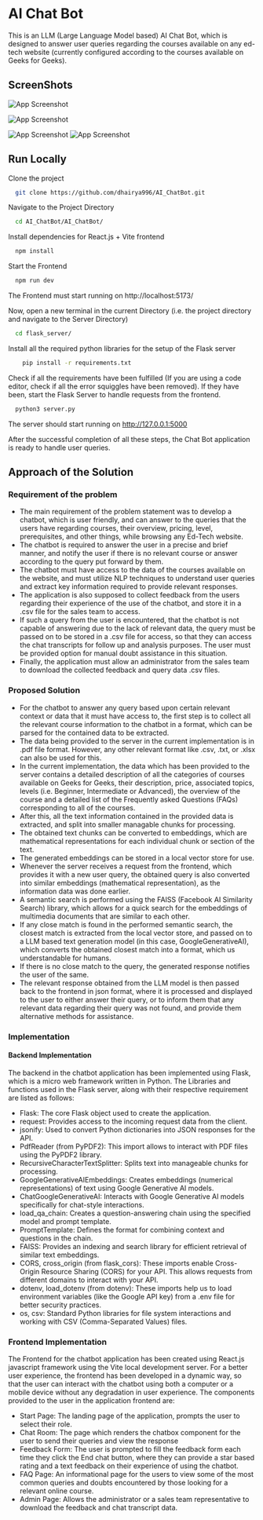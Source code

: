 
# AI Chat Bot

This is an LLM (Large Language Model based) AI Chat Bot, which is designed to answer user queries regarding the courses available on any ed-tech website (currently configured according to the courses available on Geeks for Geeks).

## ScreenShots

![App Screenshot](https://drive.google.com/uc?export=view&id=10fRm2u3E_IFWPee3rOMsjH5fEO1zSsZc)


![App Screenshot](https://drive.google.com/uc?export=view&id=1RNdW9l_FOwCNde0_enEs-aoKHf0WulNZ)

![App Screenshot](https://drive.google.com/uc?export=view&id=16jGtRtTGUSyC30Pfxip4EB0HOkAwnCwZ)        ![App Screenshot](https://drive.google.com/uc?export=view&id=176fkPeovAP_oJgp6ekbdZporencgfns5)


## Run Locally

Clone the project

```bash
  git clone https://github.com/dhairya996/AI_ChatBot.git
```

Navigate to the Project Directory

```bash
  cd AI_ChatBot/AI_ChatBot/
```

Install dependencies for React.js + Vite frontend

```bash
  npm install
```

Start the Frontend

```bash
  npm run dev
```
The Frontend must start running on http://localhost:5173/


Now, open a new terminal in the current Directory (i.e. the project directory and navigate to the Server Directory)

```bash
  cd flask_server/
```

Install all the required python libraries for the setup of the Flask server

```bash
    pip install -r requirements.txt
```

Check if all the requirements have been fulfilled (If you are using a code editor, check if all the error squiggles have been removed). If they have been, start the Flask Server to handle requests from the frontend.

```bash
  python3 server.py
```

The server should start running on http://127.0.0.1:5000

After the successful completion of all these steps, the Chat Bot application is ready to handle user queries.


## Approach of the Solution

### Requirement of the problem
* The main requirement of the problem statement was to develop a chatbot, which is user friendly, and can answer to the queries that the users have regarding courses, their overview, pricing, level, prerequisites, and other things, while browsing any Ed-Tech website.
* The chatbot is required to answer the user in a precise and brief manner, and notify the user if there is no relevant course or answer according to the query put forward by them.
* The chatbot must have access to the data of the courses available on the website, and must utilize NLP techniques to understand user queries and extract key information required to provide relevant responses.
* The application is also supposed to collect feedback from the users regarding their experience of the use of the chatbot, and store it in a .csv file for the sales team to access.
* If such a query from the user is encountered, that the chatbot is not capable of answering due to the lack of relevant data, the query must be passed on to be stored in a .csv file for access, so that they can access the chat transcripts for follow up and analysis purposes. The user must be provided option for manual doubt assistance in this situation.
* Finally, the application must allow an administrator from the sales team to download the collected feedback and query data .csv files.

### Proposed Solution
* For the chatbot to answer any query based upon certain relevant context or data that it must have access to, the first step is to collect all the relevant course information to the chatbot in a format, which can be parsed for the contained data to be extracted.
* The data being provided to the server in the current implementation is in .pdf file format. However, any other relevant format like .csv, .txt, or .xlsx can also be used for this.
* In the current implementation, the data which has been provided to the server contains a detailed description of all the categories of courses available on Geeks for Geeks, their description, price, associated topics, levels (i.e. Beginner, Intermediate or Advanced), the overview of the course and a detailed list of the Frequently asked Questions (FAQs) corresponding to all of the courses. 
* After this, all the text information contained in the provided data is extracted, and split into smaller managable chunks for processing.
* The obtained text chunks can be converted to embeddings, which are mathematical representations for each individual chunk or section of the text.
* The generated embeddings can be stored in a local vector store for use.
* Whenever the server receives a request from the frontend, which provides it with a new user query, the obtained query is also converted into similar embeddings (mathematical representation), as the information data was done earlier.
* A semantic search is performed using the FAISS (Facebook AI Similarity Search) library, which allows for a quick search for the embeddings of multimedia documents that are similar to each other.
* If any close match is found in the performed semantic search, the closest match is extracted from the local vector store, and passed on to a LLM based text generation model (in this case, GoogleGenerativeAI), which converts the obtained closest match into a format, which us understandable for humans.
* If there is no close match to the query, the generated response notifies the user of the same. 
* The relevant response obtained from the LLM model is then passed back to the frontend in json format, where it is processed and displayed to the user to either answer their query, or to inform them that any relevant data regarding their query was not found, and provide them alternative methods for assistance.

### Implementation

#### Backend Implementation

The backend in the chatbot application has been implemented using Flask, which is a micro web framework written in Python.
The Libraries and functions used in the Flask server, along with their respective requirement are listed as follows:

* Flask: The core Flask object used to create the application.
* request: Provides access to the incoming request data from the client.
* jsonify: Used to convert Python dictionaries into JSON responses for the API.
* PdfReader (from PyPDF2): This import allows to interact with PDF files using the PyPDF2 library.
* RecursiveCharacterTextSplitter: Splits text into manageable chunks for processing.
* GoogleGenerativeAIEmbeddings: Creates embeddings (numerical representations) of text using Google Generative AI models.
* ChatGoogleGenerativeAI: Interacts with Google Generative AI models specifically for chat-style interactions.
* load_qa_chain: Creates a question-answering chain using the specified model and prompt template.
* PromptTemplate: Defines the format for combining context and questions in the chain.
* FAISS: Provides an indexing and search library for efficient retrieval of similar text embeddings.
* CORS, cross_origin (from flask_cors): These imports enable Cross-Origin Resource Sharing (CORS) for your API. This allows requests from different domains to interact with your API.
* dotenv, load_dotenv (from dotenv): These imports help us to load environment variables (like the Google API key) from a .env file for better security practices.
* os, csv: Standard Python libraries for file system interactions and working with CSV (Comma-Separated Values) files.


### Frontend Implementation

The Frontend for the chatbot application has been created using React.js javascript framework using the Vite local development server.
For a better user experience, the frontend has been developed in a dynamic way, so that the user can interact with the chatbot using both a computer or a mobile device without any degradation in user experience.
The components provided to the user in the application frontend are:
* Start Page: The landing page of the application, prompts the user to select their role.
* Chat Room: The page which renders the chatbox component for the user to send their queries and view the response
* Feedback Form: The user is prompted to fill the feedback form each time they click the End chat button, where they can provide a star based rating and a text feedback on their experience of using the chatbot.
* FAQ Page: An informational page for the users to view some of the most common queries and doubts encountered by those looking for a relevant online course.
* Admin Page: Allows the administrator or a sales team representative to download the feedback and chat transcript data.



